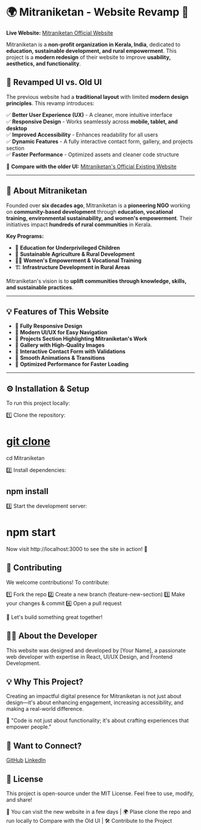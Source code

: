 # 🌍 Mitraniketan - Website Revamp 🚀

**Live Website:** [Mitraniketan Official Website](https://www.mitraniketan.org/)  

Mitraniketan is a **non-profit organization in Kerala, India**, dedicated to **education, sustainable development, and rural empowerment**. This project is a **modern redesign** of their website to improve **usability, aesthetics, and functionality**.

## 🎨 **Revamped UI vs. Old UI**
The previous website had a **traditional layout** with limited **modern design principles**. This revamp introduces:


✅ **Better User Experience (UX)** - A cleaner, more intuitive interface  
✅ **Responsive Design** - Works seamlessly across **mobile, tablet, and desktop**  
✅ **Improved Accessibility** - Enhances readability for all users  
✅ **Dynamic Features** - A fully interactive contact form, gallery, and projects section  
✅ **Faster Performance** - Optimized assets and cleaner code structure  

🔗 **Compare with the older UI:** [Mitraniketan's Official Existing Website](https://www.mitraniketan.org/)

---------------------------------------------------------------

## 📖 **About Mitraniketan**
Founded over **six decades ago**, Mitraniketan is a **pioneering NGO** working on **community-based development** through **education, vocational training, environmental sustainability, and women's empowerment**. Their initiatives impact **hundreds of rural communities** in Kerala.



**Key Programs:**

- 🏫 **Education for Underprivileged Children**  
- 🌱 **Sustainable Agriculture & Rural Development**  
- 👩‍🏫 **Women's Empowerment & Vocational Training**  
- 🏗 **Infrastructure Development in Rural Areas**  

Mitraniketan's vision is to **uplift communities through knowledge, skills, and sustainable practices**.

---------------------------------------------------------------

## 💡 **Features of This Website**

- 🔹 **Fully Responsive Design**
- 🔹 **Modern UI/UX for Easy Navigation**
- 🔹 **Projects Section Highlighting Mitraniketan's Work**
- 🔹 **Gallery with High-Quality Images**
- 🔹 **Interactive Contact Form with Validations**
- 🔹 **Smooth Animations & Transitions**
- 🔹 **Optimized Performance for Faster Loading**

---

## ⚙️ **Installation & Setup**
To run this project locally:

1️⃣ Clone the repository:
# [git clone](https://github.com/JosephThomas-SE/Mitraniketan.git)
cd Mitraniketan

2️⃣ Install dependencies:
## npm install

3️⃣ Start the development server:
# npm start

Now visit http://localhost:3000 to see the site in action! 🎉


## **🤝 Contributing**
We welcome contributions! To contribute:

1️⃣ Fork the repo
2️⃣ Create a new branch (feature-new-section)
3️⃣ Make your changes & commit
4️⃣ Open a pull request

🚀 Let's build something great together!


## **👨‍💻 About the Developer**
This website was designed and developed by [Your Name], a passionate web developer with expertise in React, UI/UX Design, and Frontend Development.

## **💡 Why This Project?**
Creating an impactful digital presence for Mitraniketan is not just about design—it's about enhancing engagement, increasing accessibility, and making a real-world difference.

💬 "Code is not just about functionality; it's about crafting experiences that empower people."

## **📩 Want to Connect?**
[GitHub](https://github.com/JosephThomas-SE)
[LinkedIn](https://linkedin.com/in/josephthomasn)


## **📜 License**
This project is open-source under the MIT License. Feel free to use, modify, and share!

🔗 You can visit the new website in a few days | 🌍 Plase clone the repo and run locally to Compare with the Old UI | 🛠 Contribute to the Project